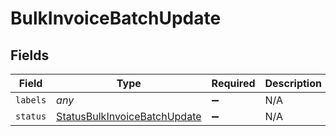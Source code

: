 # BulkInvoiceBatchUpdate


## Fields

| Field                                                                               | Type                                                                                | Required                                                                            | Description                                                                         |
| ----------------------------------------------------------------------------------- | ----------------------------------------------------------------------------------- | ----------------------------------------------------------------------------------- | ----------------------------------------------------------------------------------- |
| `labels`                                                                            | *any*                                                                               | :heavy_minus_sign:                                                                  | N/A                                                                                 |
| `status`                                                                            | [StatusBulkInvoiceBatchUpdate](../../models/shared/statusbulkinvoicebatchupdate.md) | :heavy_minus_sign:                                                                  | N/A                                                                                 |